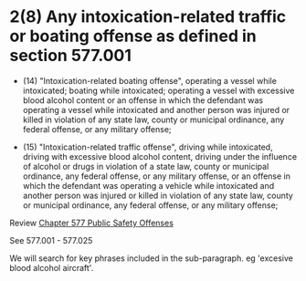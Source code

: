 # 2(8)  Any intoxication-related traffic or boating offense as defined in section 577.001

* (14)  "Intoxication-related boating offense", operating a vessel while intoxicated; boating while intoxicated; operating a vessel with excessive blood alcohol content or an offense in which the defendant was operating a vessel while intoxicated and another person was injured or killed in violation of any state law, county or municipal ordinance, any federal offense, or any military offense;

* (15)  "Intoxication-related traffic offense", driving while intoxicated, driving with excessive blood alcohol content, driving under the influence of alcohol or drugs in violation of a state law, county or municipal ordinance, any federal offense, or any military offense, or an offense in which the defendant was operating a vehicle while intoxicated and another person was injured or killed in violation of any state law, county or municipal ordinance, any federal offense, or any military offense;


Review [Chapter 577 Public Safety Offenses](https://revisor.mo.gov/main/OneChapter.aspx?chapter=577)

See 577.001 - 577.025


We will search for key phrases included in the sub-paragraph.  eg 'excesive blood alcohol aircraft'.
